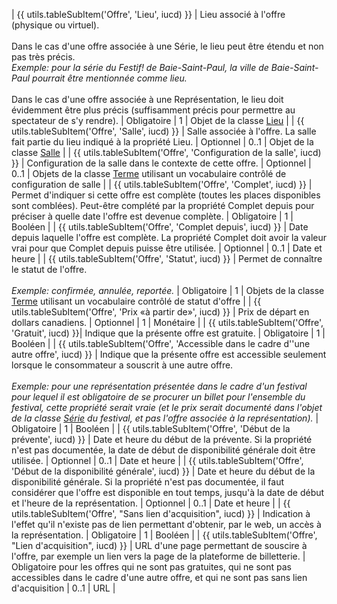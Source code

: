 | {{ utils.tableSubItem('Offre', 'Lieu', iucd) }} | Lieu associé à l'offre (physique ou virtuel).<br><br>Dans le cas d'une offre associée à une Série, le lieu peut être étendu et non pas très précis.<br>*Exemple: pour la série du Festif! de Baie-Saint-Paul, la ville de Baie-Saint-Paul pourrait être mentionnée comme lieu.*<br><br>Dans le cas d'une offre associée à une Représentation, le lieu doit évidemment être plus précis (suffisamment précis pour permettre au spectateur de s'y rendre). | Obligatoire | 1 | Objet de la classe [Lieu](./lieu.md) |
    | {{ utils.tableSubItem('Offre', 'Salle', iucd) }} | Salle associée à l'offre. La salle fait partie du lieu indiqué à la propriété Lieu. | Optionnel | 0..1 | Objet de la classe [Salle](./salle.md) |
    | {{ utils.tableSubItem('Offre', 'Configuration de la salle', iucd) }} | Configuration de la salle dans le contexte de cette offre. | Optionnel | 0..1 | Objets de la classe [Terme](./terme.md) utilisant un vocabulaire contrôlé de configuration de salle |
    | {{ utils.tableSubItem('Offre', 'Complet', iucd) }} | Permet d'indiquer si cette offre est complète (toutes les places disponibles sont comblées). Peut-être complété par la propriété Complet depuis pour préciser à quelle date l'offre est devenue complète. | Obligatoire | 1 | Booléen |
    | {{ utils.tableSubItem('Offre', 'Complet depuis', iucd) }} | Date depuis laquelle l'offre est complète. La propriété Complet doit avoir la valeur vrai pour que Complet depuis puisse être utilisée. | Optionnel | 0..1 | Date et heure |
    | {{ utils.tableSubItem('Offre', 'Statut', iucd) }} | Permet de connaître le statut de l'offre.<br><br>*Exemple: confirmée, annulée, reportée.* | Obligatoire | 1 | Objets de la classe [Terme](./terme.md) utilisant un vocabulaire contrôlé de statut d'offre |
    | {{ utils.tableSubItem('Offre', 'Prix «à partir de»', iucd) }} | Prix de départ en dollars canadiens. | Optionnel | 1 | Monétaire |
    | {{ utils.tableSubItem('Offre', 'Gratuit', iucd) }}| Indique que la présente offre est gratuite. | Obligatoire | 1 | Booléen |
    | {{ utils.tableSubItem('Offre', 'Accessible dans le cadre d''une autre offre', iucd) }} | Indique que la présente offre est accessible seulement lorsque le consommateur a souscrit à une autre offre.<br><br>*Exemple: pour une représentation présentée dans le cadre d'un festival pour lequel il est obligatoire de se procurer un billet pour l'ensemble du festival, cette propriété serait vraie (et le prix serait documenté dans l'objet de la classe [Série](./serie.md) du festival, et pas l'offre associée à la représentation).* | Obligatoire | 1 | Booléen |
    | {{ utils.tableSubItem('Offre', 'Début de la prévente', iucd) }} | Date et heure du début de la prévente. Si la propriété n'est pas documentée, la date de début de disponibilité générale doit être utilisée. | Optionnel | 0..1 | Date et heure |
    | {{ utils.tableSubItem('Offre', 'Début de la disponibilité générale', iucd) }} | Date et heure du début de la disponibilité générale. Si la propriété n'est pas documentée, il faut considérer que l'offre est disponible en tout temps, jusqu'à la date de début et l'heure de la représentation. | Optionnel | 0..1 | Date et heure |
    | {{ utils.tableSubItem('Offre', "Sans lien d'acquisition", iucd) }} | Indication à l'effet qu'il n'existe pas de lien permettant d'obtenir, par le web, un accès à la représentation. | Obligatoire | 1 | Booléen |
    | {{ utils.tableSubItem('Offre', "Lien d'acquisition", iucd) }} | URL d'une page permettant de souscire à l'offre, par exemple un lien vers la page de la plateforme de billetterie. | Obligatoire pour les offres qui ne sont pas gratuites, qui ne sont pas accessibles dans le cadre d'une autre offre, et qui ne sont pas sans lien d'acquisition | 0..1 | URL |
